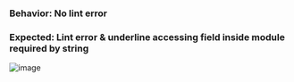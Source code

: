 ### Behavior: No lint error
### Expected: Lint error & underline accessing field inside module required by string

![image](https://github.com/gharnakli/repro_require_lint/assets/151167821/d309e1aa-47fe-41aa-adab-43c4745d64b9)
